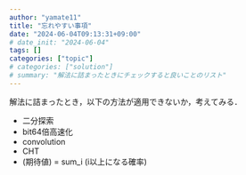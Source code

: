 ```yaml
---
author: "yamate11"
title: "忘れやすい事項"
date: "2024-06-04T09:13:31+09:00"
# date_init: "2024-06-04"
tags: []
categories: ["topic"]
# categories: ["solution"]
# summary: "解法に詰まったときにチェックすると良いことのリスト"
---
```


解法に詰まったとき，以下の方法が適用できないか，考えてみる．

* 二分探索
* bit64倍高速化
* convolution
* CHT
* (期待値) = sum_i (i以上になる確率)

